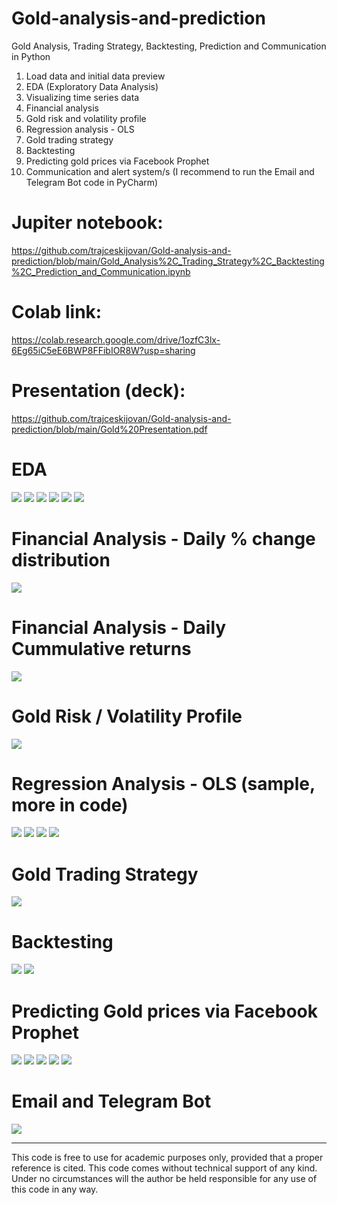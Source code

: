 # Gold-analysis-and-prediction

Gold Analysis, Trading Strategy, Backtesting, Prediction and Communication in Python

1. Load data and initial data preview
2. EDA (Exploratory Data Analysis)
3. Visualizing time series data
4. Financial analysis
5. Gold risk and volatility profile
6. Regression analysis - OLS
7. Gold trading strategy
8. Backtesting
9. Predicting gold prices via Facebook Prophet
10. Communication and alert system/s (I recommend to run the Email and Telegram Bot code in PyCharm)

# Jupiter notebook:
https://github.com/trajceskijovan/Gold-analysis-and-prediction/blob/main/Gold_Analysis%2C_Trading_Strategy%2C_Backtesting%2C_Prediction_and_Communication.ipynb

# Colab link: 
https://colab.research.google.com/drive/1ozfC3lx-6Eg65iC5eE6BWP8FFibIOR8W?usp=sharing

# Presentation (deck): 
https://github.com/trajceskijovan/Gold-analysis-and-prediction/blob/main/Gold%20Presentation.pdf


# EDA
![](samples/1.png)
![](samples/2.png)
![](samples/3.png)
![](samples/4.png)
![](samples/5.png)
![](samples/6.png)

# Financial Analysis - Daily % change distribution
![](samples/7.png)

# Financial Analysis - Daily Cummulative returns
![](samples/8.png)

# Gold Risk / Volatility Profile
![](samples/9.png)

# Regression Analysis - OLS (sample, more in code)
![](samples/10.png)
![](samples/11.png)
![](samples/12.png)
![](samples/13.png)

# Gold Trading Strategy
![](samples/14.png)

# Backtesting
![](samples/15.png)
![](samples/16.png)

# Predicting Gold prices via Facebook Prophet
![](samples/17.png)
![](samples/18.png)
![](samples/19.png)
![](samples/20.png)
![](samples/21.png)

# Email and Telegram Bot
![](samples/22.png)


---
This code is free to use for academic purposes only, provided that a proper reference is cited. This code comes without technical support of any kind. Under no circumstances will the author be held responsible for any use of this code in any way.
